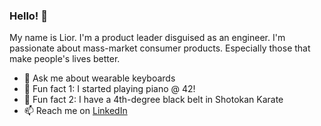 ### Hello! 👋
My name is Lior. I'm a product leader disguised as an engineer.
I'm passionate about mass-market consumer products. Especially those that make people's lives better.

- 💬 Ask me about wearable keyboards
- 🎹 Fun fact 1: I started playing piano @ 42!
- 🥋 Fun fact 2: I have a 4th-degree black belt in Shotokan Karate
- 📫 Reach me on [LinkedIn](https://www.linkedin.com/in/liorgonnen/)

